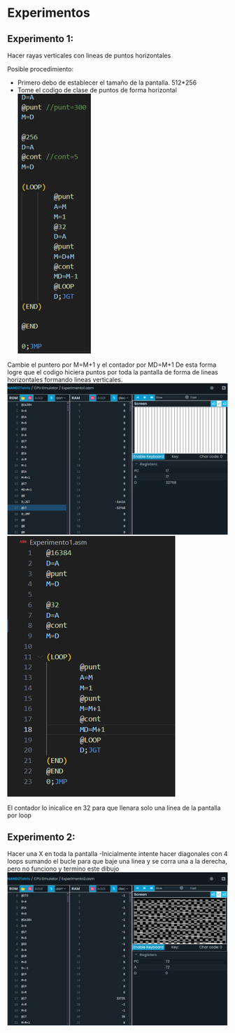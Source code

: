 # Experimentos 

## Experimento 1: 
Hacer rayas verticales con lineas de puntos horizontales

Posible procedimiento: 
- Primero debo de establecer el tamaño de la pantalla. 512*256
- Tome el codigo de clase de puntos de forma horizontal 
![alt text](image-9.png)

Cambie el puntero por M=M+1 y el contador por MD=M+1
De esta forma logre que el codigo hiciera puntos por toda la pantalla de forma de lineas horizontales formando lineas verticales.
![alt text](image-10.png)
![alt text](image-11.png)

El contador lo inicalice en 32 para que llenara solo una linea de la pantalla por loop
## Experimento 2: 
Hacer una X en toda la pantalla
-Inicialmente intente hacer diagonales con 4 loops sumando el bucle para que baje una linea y se corra una a la derecha, pero no funciono y termino este dibujo 
![alt text](image-12.png)




